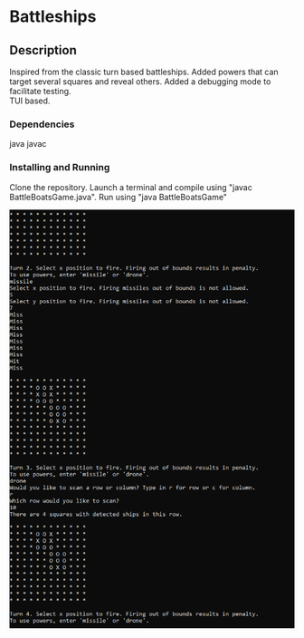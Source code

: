 # Battleships

## Description

Inspired from the classic turn based battleships. Added powers that can target several squares and reveal others. Added a debugging mode to facilitate testing.  
TUI based.
### Dependencies

java
javac

### Installing and Running

Clone the repository.
Launch a terminal and compile using "javac BattleBoatsGame.java".
Run using "java BattleBoatsGame" 

![alt text](https://github.com/hany-yacoub/Battleships/blob/pub01/Screenshot.png?raw=true)
